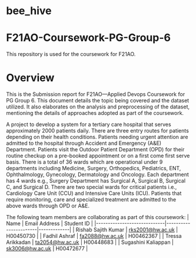 # bee_hive
# F21AO-Coursework-PG-Group-6
  This repository is used for the coursework for F21AO. 
# Overview
  This is the Submission report for F21AO—Applied Devops Coursework for PG Group 6. This document details the topic being covered and the dataset utilized. It also elaborates on the analysis and preprocessing of the dataset, mentioning the details of approaches adopted as part of the coursework. 

 
A project to develop a system for a tertiary care hospital that serves approximately
2000 patients daily. 
There are three entry routes for patients depending on their health conditions.
Patients needing urgent attention are admitted to the hospital through Accident and Emergency
(A&E) Department. 
Patients visit the Outdoor Patient Department (OPD) for their routine checkup
on a pre-booked appointment or on a first come first serve basis.
There is a total of 36 wards which are operational under 9 departments including Medicine, Surgery,
Orthopedics, Pediatrics, ENT, Ophthalmology, Gynecology, Dermatology and Oncology. Each
department has 4 wards e.g., 
Surgery Department has Surgical A, Surgical B, Surgical C, and Surgical
D. There are two special wards for critical patients i.e., Cardiology Care Unit (CCU) and Intensive
Care Units (ICU). Patients that require monitoring, care and specialized treatment are admitted to
the above wards through OPD or A&E.

The following team members are collaborating as part of this coursework: 
| Name                        | Email Address         | Student ID  |
|-----------------------------|-----------------------|-------------|
| Rishab Sajith Kumar         | rks2001@hw.ac.uk      | H00450730   |
| Fadhil Ashraf               | fa2088@hw.ac.uk       | H00462367   |
| Tressa Arikkadan            | ta2054@hw.ac.uk       | H00448683   |
| Sugashini Kaliappan         | sk3006@hw.ac.uk       | H00472677   |
